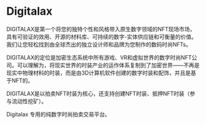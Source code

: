 # Digitalax

DIGITALAX是第一个将您的独特个性和风格带入原生数字领域的NFT现场市场，具有可验证的效用、开源的材料库、可持续的数字-实体供应链和可衡量的价值。 我们让您轻松找到由全球杰出的独立设计师和品牌为您制作的数码时尚NFTs。

DIGITALAX的定位是加密生态系统中所有游戏、VR和虚拟世界的数字时尚NFT公司。可以理解为，将现实世界的时装产业的运作体系复制到了加密世界——不再是现实中物理材料的时装，而是由3D计算机软件创建的数字时装和配饰，并且是基于NFT的。

DIGITALAX是以拍卖NFT时装为核心，还支持创建NFT时装、抵押NFT时装（参与流动性挖矿）。

Digitalax 专用的纯数字时尚拍卖交易平台。
